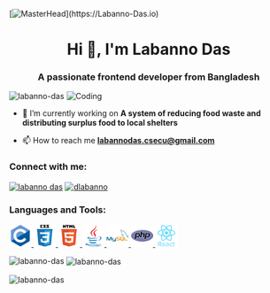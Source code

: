 [![MasterHead](https://1.bp.blogspot.com/-7A4WynwLsM...)](https://Labanno-Das.io)
<h1 align="center">Hi 👋, I'm Labanno Das</h1>
<h3 align="center">A passionate frontend developer from Bangladesh</h3>
<img align="right" alt="Coding" width="400" src="https://cdn.dribbble.com/users/1162077/screenshots/3848914/programmer.gif">

<p align="left"> <img src="https://komarev.com/ghpvc/?username=labanno-das&label=Profile%20views&color=0e75b6&style=flat" alt="labanno-das" /> </p>

- 🔭 I’m currently working on **A system of reducing food waste and distributing surplus food to local shelters**

- 📫 How to reach me **labannodas.csecu@gmail.com**

<h3 align="left">Connect with me:</h3>
<p align="left">
<a href="https://fb.com/labanno das" target="blank"><img align="center" src="https://raw.githubusercontent.com/rahuldkjain/github-profile-readme-generator/master/src/images/icons/Social/facebook.svg" alt="labanno das" height="30" width="40" /></a>
<a href="https://instagram.com/dlabanno" target="blank"><img align="center" src="https://raw.githubusercontent.com/rahuldkjain/github-profile-readme-generator/master/src/images/icons/Social/instagram.svg" alt="dlabanno" height="30" width="40" /></a>
</p>

<h3 align="left">Languages and Tools:</h3>
<p align="left"> <a href="https://www.cprogramming.com/" target="_blank" rel="noreferrer"> <img src="https://raw.githubusercontent.com/devicons/devicon/master/icons/c/c-original.svg" alt="c" width="40" height="40"/> </a> <a href="https://www.w3schools.com/css/" target="_blank" rel="noreferrer"> <img src="https://raw.githubusercontent.com/devicons/devicon/master/icons/css3/css3-original-wordmark.svg" alt="css3" width="40" height="40"/> </a> <a href="https://www.w3.org/html/" target="_blank" rel="noreferrer"> <img src="https://raw.githubusercontent.com/devicons/devicon/master/icons/html5/html5-original-wordmark.svg" alt="html5" width="40" height="40"/> </a> <a href="https://www.java.com" target="_blank" rel="noreferrer"> <img src="https://raw.githubusercontent.com/devicons/devicon/master/icons/java/java-original.svg" alt="java" width="40" height="40"/> </a> <a href="https://www.mysql.com/" target="_blank" rel="noreferrer"> <img src="https://raw.githubusercontent.com/devicons/devicon/master/icons/mysql/mysql-original-wordmark.svg" alt="mysql" width="40" height="40"/> </a> <a href="https://www.php.net" target="_blank" rel="noreferrer"> <img src="https://raw.githubusercontent.com/devicons/devicon/master/icons/php/php-original.svg" alt="php" width="40" height="40"/> </a> <a href="https://reactjs.org/" target="_blank" rel="noreferrer"> <img src="https://raw.githubusercontent.com/devicons/devicon/master/icons/react/react-original-wordmark.svg" alt="react" width="40" height="40"/> </a> </p>

<p><img align="left" src="https://github-readme-stats.vercel.app/api/top-langs?username=labanno-das&show_icons=true&locale=en&layout=compact" alt="labanno-das" /></p>

<p>&nbsp;<img align="center" src="https://github-readme-stats.vercel.app/api?username=labanno-das&show_icons=true&locale=en" alt="labanno-das" /></p>

<p><img align="center" src="https://github-readme-streak-stats.herokuapp.com/?user=labanno-das&" alt="labanno-das" /></p>

